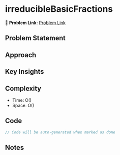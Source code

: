 # irreducibleBasicFractions

🔗 **Problem Link:** [Problem Link](https://onlinejudge.org/index.php?option=onlinejudge)

## Problem Statement
<!-- Describe the problem here -->

## Approach
<!-- Explain your approach -->

## Key Insights
<!-- List key insights and tricks -->

## Complexity
- Time: O()
- Space: O()

## Code
```cpp
// Code will be auto-generated when marked as done
```

## Notes
<!-- Any additional notes -->
